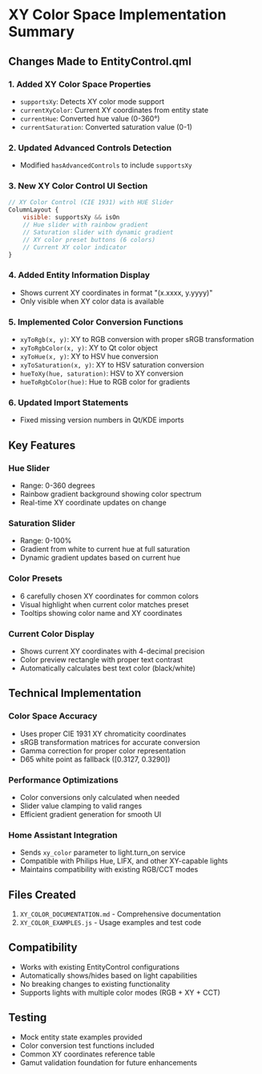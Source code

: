 # XY Color Space Implementation Summary

## Changes Made to EntityControl.qml

### 1. Added XY Color Space Properties
- `supportsXy`: Detects XY color mode support
- `currentXyColor`: Current XY coordinates from entity state
- `currentHue`: Converted hue value (0-360°) 
- `currentSaturation`: Converted saturation value (0-1)

### 2. Updated Advanced Controls Detection
- Modified `hasAdvancedControls` to include `supportsXy`

### 3. New XY Color Control UI Section
```qml
// XY Color Control (CIE 1931) with HUE Slider
ColumnLayout {
    visible: supportsXy && isOn
    // Hue slider with rainbow gradient
    // Saturation slider with dynamic gradient
    // XY color preset buttons (6 colors)
    // Current XY color indicator
}
```

### 4. Added Entity Information Display
- Shows current XY coordinates in format "(x.xxxx, y.yyyy)"
- Only visible when XY color data is available

### 5. Implemented Color Conversion Functions
- `xyToRgb(x, y)`: XY to RGB conversion with proper sRGB transformation
- `xyToRgbColor(x, y)`: XY to Qt color object
- `xyToHue(x, y)`: XY to HSV hue conversion
- `xyToSaturation(x, y)`: XY to HSV saturation conversion  
- `hueToXy(hue, saturation)`: HSV to XY conversion
- `hueToRgbColor(hue)`: Hue to RGB color for gradients

### 6. Updated Import Statements
- Fixed missing version numbers in Qt/KDE imports

## Key Features

### Hue Slider
- Range: 0-360 degrees
- Rainbow gradient background showing color spectrum
- Real-time XY coordinate updates on change

### Saturation Slider  
- Range: 0-100%
- Gradient from white to current hue at full saturation
- Dynamic gradient updates based on current hue

### Color Presets
- 6 carefully chosen XY coordinates for common colors
- Visual highlight when current color matches preset
- Tooltips showing color name and XY coordinates

### Current Color Display
- Shows current XY coordinates with 4-decimal precision
- Color preview rectangle with proper text contrast
- Automatically calculates best text color (black/white)

## Technical Implementation

### Color Space Accuracy
- Uses proper CIE 1931 XY chromaticity coordinates
- sRGB transformation matrices for accurate conversion
- Gamma correction for proper color representation
- D65 white point as fallback ([0.3127, 0.3290])

### Performance Optimizations
- Color conversions only calculated when needed
- Slider value clamping to valid ranges
- Efficient gradient generation for smooth UI

### Home Assistant Integration
- Sends `xy_color` parameter to light.turn_on service
- Compatible with Philips Hue, LIFX, and other XY-capable lights
- Maintains compatibility with existing RGB/CCT modes

## Files Created
1. `XY_COLOR_DOCUMENTATION.md` - Comprehensive documentation
2. `XY_COLOR_EXAMPLES.js` - Usage examples and test code

## Compatibility
- Works with existing EntityControl configurations
- Automatically shows/hides based on light capabilities
- No breaking changes to existing functionality
- Supports lights with multiple color modes (RGB + XY + CCT)

## Testing
- Mock entity state examples provided
- Color conversion test functions included
- Common XY coordinates reference table
- Gamut validation foundation for future enhancements
